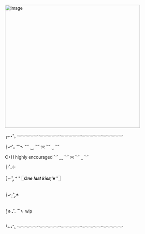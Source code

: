 <img src="blob:chrome-untrusted://media-app/f41d645b-4d57-4066-bdc1-ce26f4efb38a" alt=""/><img width="446" height="405" alt="image" src="https://github.com/user-attachments/assets/7d17d693-2124-4d80-8732-5ca9fa49b628"/>

╭◦⋆˚｡            𓎢𓎠𓎟𓎠𓎡𓎢𓎠𓎟𓎠𓎡𓎢𓎠𓎟𓎠𓎡𓎢𓎠𓎟𓎠𓎡𓎢𓎠𓎟𓎠𓎡

┊➶˒˚｡    ⁀➴   ︶ ⏝ ︶
୨୧ ︶ ⏝ ︶ 

C+H highly encouraged  ︶ ⏝ ︶ ୨୧ ︶ ⏝ ︶

┊·˚₊⊹

┊⋆·˚ ༘ * "         𓉘𝑶𝒏𝒆 𝒍𝒂𝒔𝒕 𝒌𝒊𝒔𝒔 ͙͘͡★"𓉝 

┊➶-͙˚ ༘✶

┊༉‧₊˚.                     ⁀➴ wip

╰◦⋆˚｡  𓎢𓎠𓎟𓎠𓎡𓎢𓎠𓎟𓎠𓎡𓎢𓎠𓎟𓎠𓎡𓎢𓎠𓎟𓎠𓎡𓎢𓎠𓎟𓎠𓎡
